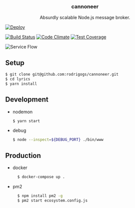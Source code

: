 <p align="center">
  <h3 align="center">cannoneer</h3>

  <p align="center">
    Absurdly scalable Node.js message broker.
  </p>
  
  <a href="https://heroku.com/deploy?template=https://github.com/rodrigogs/cannoneer">
    <img src="https://www.herokucdn.com/deploy/button.svg" alt="Deploy">
  </a>
</p>

[![Build Status](https://travis-ci.org/rodrigogs/cannoneer.svg?branch=master)](https://travis-ci.org/rodrigogs/cannoneer)
[![Code Climate](https://codeclimate.com/github/rodrigogs/cannoneer/badges/gpa.svg)](https://codeclimate.com/github/rodrigogs/cannoneer)
[![Test Coverage](https://codeclimate.com/github/rodrigogs/cannoneer/badges/coverage.svg)](https://codeclimate.com/github/rodrigogs/cannoneer/coverage)

![Service Flow](https://github.com/rodrigogs/cannoneer/blob/master/media/flow.png)

Setup
-----
```bash
$ git clone git@github.com:rodrigogs/cannoneer.git
$ cd lyrics
$ yarn install
```

Development
-----------
* nodemon
  ```bash
  $ yarn start
  ```
* debug
  ```bash
  $ node --inspect=${DEBUG_PORT} ./bin/www
  ```
  
Production
----------
* docker
  ```bash
    $ docker-compose up .
  ```
* pm2
  ```bash
    $ npm install pm2 -g
    $ pm2 start ecosystem.config.js
  ```
